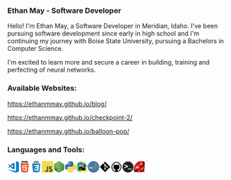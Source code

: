 ### Ethan May - Software Developer
Hello! I'm Ethan May, a Software Developer in Meridian, Idaho. I've been pursuing software development since early in high school and I'm continuing my journey with Boise State University, pursuing a Bachelors in Computer Science.

I'm excited to learn more and secure a career in building, training and perfecting of neural networks.


### Available Websites:

https://ethanmmay.github.io/blog/

https://ethanmmay.github.io/checkpoint-2/

https://ethanmmay.github.io/balloon-pop/


### Languages and Tools:

<img align="left" alt="Visual Studio Code" width="26px" src="images/vsc.png" />
<img align="left" alt="HTML5" width="26px" src="images/html.png" />
<img align="left" alt="CSS3" width="26px" src="images/css.png" />
<img align="left" alt="JavaScript" width="26px" src="images/js.png" />
<img align="left" alt="Node.js" width="26px" src="images/nodejs.png" />
<img align="left" alt="Python" width="26px" src="images/python.png" />
<img align="left" alt="PyCharm" width="26px" src="images/pycharm.png" />
<img align="left" alt="MySQL" width="26px" src="images/mysql.png" />
<img align="left" alt="Git" width="26px" src="images/git.png" />
<img align="left" alt="GitHub" width="26px" src="images/github.png" />
<img align="left" alt="Terminal" width="26px" src="images/terminal.png" />
<img align="left" alt="Ruby" width="26px" src="images/ruby.png" />
